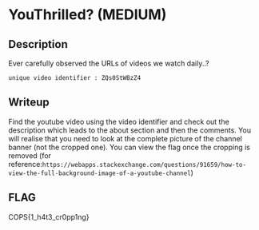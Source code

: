 # YouThrilled? (MEDIUM)

## Description

Ever carefully observed the URLs of videos we watch daily..?

```unique video identifier : ZQs0StWBzZ4```


## Writeup
Find the youtube video using the video identifier and check out the description which leads to the about section and then the comments.
You will realise that you need to look at the complete picture of the channel banner (not the cropped one).
You can view the flag once the cropping is removed (for reference:``` https://webapps.stackexchange.com/questions/91659/how-to-view-the-full-background-image-of-a-youtube-channel ```)

## FLAG
COPS{1_h4t3_cr0pp1ng}
